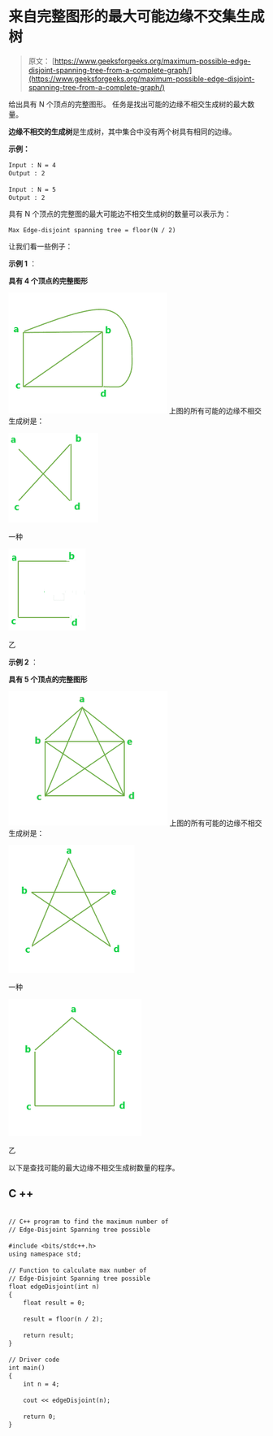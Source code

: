 # 来自完整图形的最大可能边缘不交集生成树

> 原文： [https://www.geeksforgeeks.org/maximum-possible-edge-disjoint-spanning-tree-from-a-complete-graph/](https://www.geeksforgeeks.org/maximum-possible-edge-disjoint-spanning-tree-from-a-complete-graph/)

给出具有 N 个顶点的完整图形。 任务是找出可能的边缘不相交生成树的最大数量。

**边缘不相交的生成树**是生成树，其中集合中没有两个树具有相同的边缘。

**示例：**

```
Input : N = 4
Output : 2

Input : N = 5
Output : 2 

```

具有 N 个顶点的完整图的最大可能边不相交生成树的数量可以表示为：

```
Max Edge-disjoint spanning tree = floor(N / 2)

```

让我们看一些例子：

**示例 1** ：

**具有 4 个顶点的完整图形**

![](img/62884a6753c17da0729b20c1daf93bd6.png)
上图的所有可能的边缘不相交生成树是：

![](img/a4b8c4e60320a5b5fb10827670a34f7e.png)

一种

![](img/2c1410c5d470938fbd23767bef2c524a.png)

乙

**示例 2** ：

**具有 5 个顶点的完整图形**

![](img/4159aa187b2a9d6516417a8abaff8d58.png)
上图的所有可能的边缘不相交生成树是：

![](img/f6c0fdfb1def5e8368a17e0dc7077248.png)

一种

![](img/434cc26d295f328db6485a84f7f8b3f9.png)

乙

以下是查找可能的最大边缘不相交生成树数量的程序。

## C ++

```

// C++ program to find the maximum number of  
// Edge-Disjoint Spanning tree possible 

#include <bits/stdc++.h> 
using namespace std; 

// Function to calculate max number of  
// Edge-Disjoint Spanning tree possible 
float edgeDisjoint(int n) 
{ 
    float result = 0; 

    result = floor(n / 2); 

    return result; 
} 

// Driver code 
int main() 
{ 
    int n = 4; 

    cout << edgeDisjoint(n); 

    return 0; 
} 

```